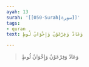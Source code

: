 ```yaml
---
ayah: 13
surah: '[[050-Surah|سورة]]'
tags:
- quran
text: وَعَادٌ وَفِرْعَوْنُ وَإِخْوَانُ لُوطٍ

---
```

> وَعَادٌ وَفِرْعَوْنُ وَإِخْوَانُ لُوطٍ
